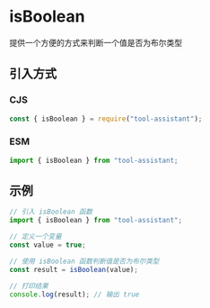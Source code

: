 # isBoolean

提供一个方便的方式来判断一个值是否为布尔类型

## 引入方式

### CJS

```javascript
const { isBoolean } = require("tool-assistant");
```

### ESM

```javascript
import { isBoolean } from "tool-assistant;
```

## 示例

```javascript
// 引入 isBoolean 函数
import { isBoolean } from "tool-assistant";

// 定义一个变量
const value = true;

// 使用 isBoolean 函数判断值是否为布尔类型
const result = isBoolean(value);

// 打印结果
console.log(result); // 输出 true
```

